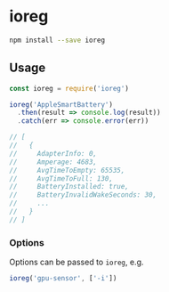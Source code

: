 # ioreg

``` bash
npm install --save ioreg
```

## Usage

``` javascript
const ioreg = require('ioreg')

ioreg('AppleSmartBattery')
  .then(result => console.log(result))
  .catch(err => console.error(err))

// [
//   {
//     AdapterInfo: 0,
//     Amperage: 4683,
//     AvgTimeToEmpty: 65535,
//     AvgTimeToFull: 130,
//     BatteryInstalled: true,
//     BatteryInvalidWakeSeconds: 30,
//     ...
//   }
// ]
```

### Options

Options can be passed to ```ioreg```, e.g.

``` javascript
ioreg('gpu-sensor', ['-i'])
```
